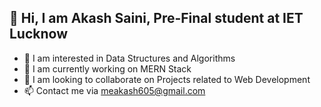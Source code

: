 

<!--
**inferno-mack/inferno-mack** is a ✨ _special_ ✨ repository because its `README.md` (this file) appears on your GitHub profile.

Here are some ideas to get you started:

- 🔭 I’m currently working on ...
- 🌱 I’m currently learning ...
- 👯 I’m looking to collaborate on ...
- 🤔 I’m looking for help with ...
- 💬 Ask me about ...
- 📫 How to reach me: ...
- 😄 Pronouns: ...
- ⚡ Fun fact: ...
-->

## 👋 Hi, I am Akash Saini, Pre-Final student at IET Lucknow
- 👀 I am interested in Data Structures and Algorithms
- 🌱 I am currently working on MERN Stack
- 💞️ I am looking to collaborate on Projects related to Web Development
- 📫 Contact me via meakash605@gmail.com
